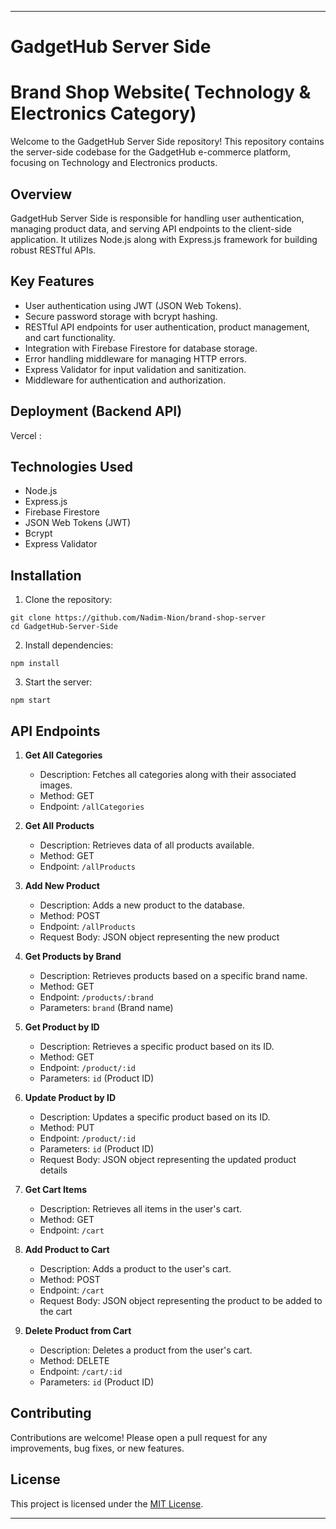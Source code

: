 ---

# GadgetHub Server Side
# Brand Shop Website( Technology & Electronics Category)

Welcome to the GadgetHub Server Side repository! This repository contains the server-side codebase for the GadgetHub e-commerce platform, focusing on Technology and Electronics products.

## Overview

GadgetHub Server Side is responsible for handling user authentication, managing product data, and serving API endpoints to the client-side application. It utilizes Node.js along with Express.js framework for building robust RESTful APIs.

## Key Features

- User authentication using JWT (JSON Web Tokens).
- Secure password storage with bcrypt hashing.
- RESTful API endpoints for user authentication, product management, and cart functionality.
- Integration with Firebase Firestore for database storage.
- Error handling middleware for managing HTTP errors.
- Express Validator for input validation and sanitization.
- Middleware for authentication and authorization.


## Deployment (Backend API)

Vercel : 

## Technologies Used

- Node.js
- Express.js
- Firebase Firestore
- JSON Web Tokens (JWT)
- Bcrypt
- Express Validator

## Installation

1. Clone the repository:

```
git clone https://github.com/Nadim-Nion/brand-shop-server
cd GadgetHub-Server-Side
```

2. Install dependencies:

```
npm install
```

3. Start the server:

```
npm start
```

## API Endpoints


1. **Get All Categories**
   - Description: Fetches all categories along with their associated images.
   - Method: GET
   - Endpoint: `/allCategories`

2. **Get All Products**
   - Description: Retrieves data of all products available.
   - Method: GET
   - Endpoint: `/allProducts`

3. **Add New Product**
   - Description: Adds a new product to the database.
   - Method: POST
   - Endpoint: `/allProducts`
   - Request Body: JSON object representing the new product

4. **Get Products by Brand**
   - Description: Retrieves products based on a specific brand name.
   - Method: GET
   - Endpoint: `/products/:brand`
   - Parameters: `brand` (Brand name)

5. **Get Product by ID**
   - Description: Retrieves a specific product based on its ID.
   - Method: GET
   - Endpoint: `/product/:id`
   - Parameters: `id` (Product ID)

6. **Update Product by ID**
   - Description: Updates a specific product based on its ID.
   - Method: PUT
   - Endpoint: `/product/:id`
   - Parameters: `id` (Product ID)
   - Request Body: JSON object representing the updated product details

7. **Get Cart Items**
   - Description: Retrieves all items in the user's cart.
   - Method: GET
   - Endpoint: `/cart`

8. **Add Product to Cart**
   - Description: Adds a product to the user's cart.
   - Method: POST
   - Endpoint: `/cart`
   - Request Body: JSON object representing the product to be added to the cart

9. **Delete Product from Cart**
   - Description: Deletes a product from the user's cart.
   - Method: DELETE
   - Endpoint: `/cart/:id`
   - Parameters: `id` (Product ID)



## Contributing

Contributions are welcome! Please open a pull request for any improvements, bug fixes, or new features.

## License

This project is licensed under the [MIT License](LICENSE).

---